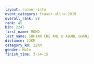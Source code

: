 ```yaml
---
layout: runner-info 
event_category: fraser-ultra-2019 
overall_rank: 59
rank: 45
bib: 2245
first_name: MOHD
last_name: SOFIAN CHE ANI @ ABDUL GHANI
distance: 22KM
category_km: 22KM
gender: Male
finish_time: 3-54-15
---
```

